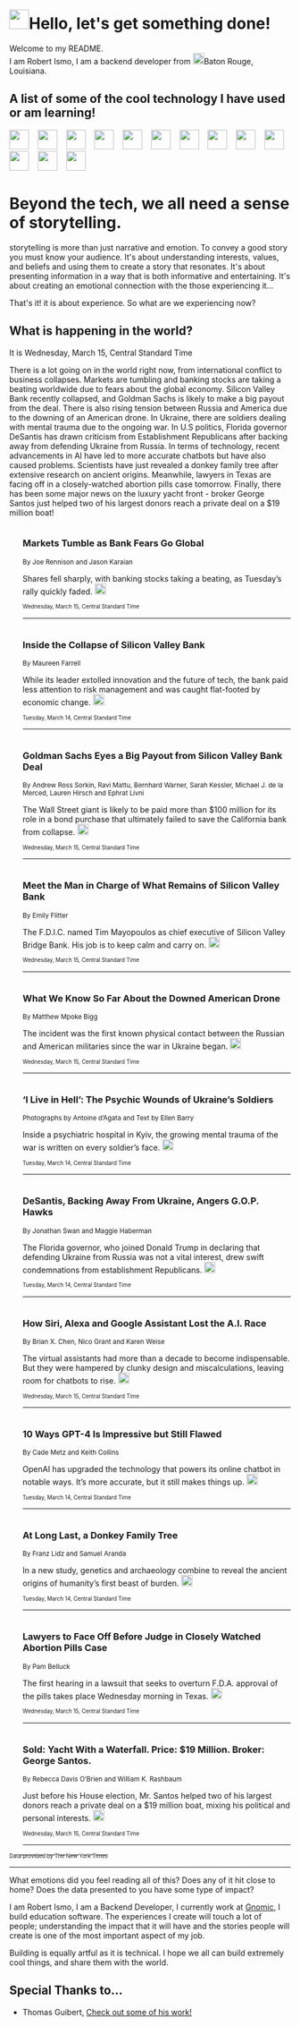 <h1><img src="https://emojis.slackmojis.com/emojis/images/1643514375/3493/hot-coffee.gif?1643514375" width="35"/>Hello, let's get something done!</h1>

<p>Welcome to my README.<br/>
I am Robert Ismo, I am a backend developer from <img src="https://emojis.slackmojis.com/emojis/images/1638395689/50435/moulin_rouge.png?1638395689" width="20"/>Baton Rouge, Louisiana.</p>
<h2>A list of some of the cool technology I have used or am learning!</h2>
<p>
<img src="https://emojis.slackmojis.com/emojis/images/1643516091/21142/meow_bongotap.gif?1643516091" width="35" alt="">
<img src="https://img.shields.io/badge/Favorite%20Frontend%20Framework-SvelteKit-f83903" alt="">
<img src="https://img.shields.io/badge/Second%20Favorite-Vue-40b581" alt="">
<img src="https://img.shields.io/badge/Most%20Used%20Runtime-Nodejs-78b061" alt="">
<img src="https://emojis.slackmojis.com/emojis/images/1643517416/34482/fire.gif?1643517416" width="35" alt="">
<img src="https://img.shields.io/badge/Javascript%20But%20Better-Typescript-0078ca" alt="">
<img src="https://img.shields.io/badge/Favorite%20Language-Elixir-3e244d" alt="">
<img src="https://img.shields.io/badge/Containerize%20Everything-Docker-6ac9ef" alt="">
<img src="https://emojis.slackmojis.com/emojis/images/1643514596/5999/meow_party.gif?1643514596" width="35" alt="">
<img src="https://img.shields.io/badge/API%20Love%20Language-Graphql-de32a5" alt="">
<img src="https://img.shields.io/badge/Our%20Favorite%20Version%20Controller-Git-e94f33" alt="">
<img src="https://img.shields.io/badge/Favorite%20Database-Redis-d42d1d" alt="">
<img src="https://emojis.slackmojis.com/emojis/images/1643514559/5584/deployparrot.gif?1643514559" width="35" alt="">
<img src="https://img.shields.io/badge/Container%20Interstate-RabbitMQ-f66200" alt="">
<img src="https://img.shields.io/badge/Gotta%20Learn-Kubernetes-316adf" alt="">
<img src="https://img.shields.io/badge/Really%20Mature%20Now-WASM-654fef" alt="">
<img src="https://emojis.slackmojis.com/emojis/images/1666642497/61942/dance_vibe.gif?1666642497" width="35" alt="">
<img src="https://img.shields.io/badge/For%20My%20M1-ARM64-657d96" alt="">
<img src="https://img.shields.io/badge/Loving%20This%20So%20Much-TailwindCSS-17bcb5" alt="">
<img src="https://img.shields.io/badge/Cool%20Build%20Tool-Vite-f9cb24" alt="">
<img src="https://emojis.slackmojis.com/emojis/images/1669231376/62819/working-on-it.gif?1669231376" width="35" alt="">
<img src="https://img.shields.io/badge/Fun%20and%20Easy%20Database-MongoDB-5f8c49" alt="">
<img src="https://img.shields.io/badge/JS%20Life%20Support-NPM-c73737" alt="">
<img src="https://img.shields.io/badge/I%20Liked%20It-DynamoDB-0073b9" alt="">
<img src="https://emojis.slackmojis.com/emojis/images/1643514045/46/question.gif?1643514045" width="35" alt="">
<img src="https://img.shields.io/badge/cool-React-60d6f9" alt="">
<img src="https://img.shields.io/badge/Future%20Big%20Project-Lambda-f37e00" alt="">
<img src="https://img.shields.io/badge/NPM%20But%20Better-PNPM-f1aa07" alt="">
<img src="https://emojis.slackmojis.com/emojis/images/1643514943/9662/fbwow.gif?1643514943" width="35" alt="">
<img src="https://img.shields.io/badge/First%20Language-C-662079" alt="">
<img src="https://img.shields.io/badge/Where%20I%20Deploy%20Frontend-Vercel-000000" alt="">
<img src="https://img.shields.io/badge/Who%20Does%20not%20Want%20an%20App-Swift-f9492a" alt="">
<img src="https://emojis.slackmojis.com/emojis/images/1643514058/151/javascript.png?1643514058" width="35" alt="">
<img src="https://img.shields.io/badge/cool-Python-fbd542" alt="">
<img src="https://img.shields.io/badge/Favorite%20Something-Stripe-656cdc" alt="">
<img src="https://img.shields.io/badge/Of%20Course-HTML5-ed6327" alt="">
<img src="https://emojis.slackmojis.com/emojis/images/1660415405/60731/bomb.gif?1660415405" width="35" alt="">
<img src="https://img.shields.io/badge/hate-CSS-2964ec" alt="">
<img src="https://img.shields.io/badge/Learning-CircleCI-141215" alt="">
<img src="https://img.shields.io/badge/Learning-Rust-fbbb3b" alt="">
<img src="https://emojis.slackmojis.com/emojis/images/1660415397/60712/writing-hand.gif?1660415397" width="35" alt="">
<img src="https://img.shields.io/badge/Dev%20Browser%20of%20Choice-Firefox-cc4e26" alt="">
<img src="https://img.shields.io/badge/Recoverying%20From%20Windows-UNIX-1781e3" alt="">
<img src="https://img.shields.io/badge/LOVE-LogSeq-90c1c2" alt="">
<img src="https://emojis.slackmojis.com/emojis/images/1643514066/223/kirby.gif?1643514066" width="35" alt="">
<img src="https://img.shields.io/badge/Daily%20Driver-MacOS-e6e6e8" alt="">
<img src="https://img.shields.io/badge/Git%20Server-Github-000000" alt="">
<img src="https://img.shields.io/badge/enjoyable-EC2-f17428" alt="">
<img src="https://emojis.slackmojis.com/emojis/images/1643514239/2069/excited.gif?1643514239" width="35" alt="">
</p>
<h1>Beyond the tech, we all need a sense of storytelling.</h1>
<p>storytelling is more than just narrative and emotion. To convey a good story you must know your audience. It's about understanding interests, values, and beliefs and using them to create a story that resonates. It's about presenting information in a way that is both informative and entertaining. It's about creating an emotional connection with the those experiencing it...</p>
<p>That's it! it is about experience. So what are we experiencing now?</p>
<h2>What is happening in the world?</h2>
<p>It is Wednesday, March 15, Central Standard Time</p>
<p>
There is a lot going on in the world right now, from international conflict to business collapses. Markets are tumbling and banking stocks are taking a beating worldwide due to fears about the global economy. Silicon Valley Bank recently collapsed, and Goldman Sachs is likely to make a big payout from the deal. There is also rising tension between Russia and America due to the downing of an American drone. In Ukraine, there are soldiers dealing with mental trauma due to the ongoing war. In U.S politics, Florida governor DeSantis has drawn criticism from Establishment Republicans after backing away from defending Ukraine from Russia. In terms of technology, recent advancements in AI have led to more accurate chatbots but have also caused problems. Scientists have just revealed a donkey family tree after extensive research on ancient origins. Meanwhile, lawyers in Texas are facing off in a closely-watched abortion pills case tomorrow. Finally, there has been some major news on the luxury yacht front - broker George Santos just helped two of his largest donors reach a private deal on a $19 million boat!</p>
<ol>
<img src="https://img.shields.io/badge/-business-blue" alt="">
<h3>Markets Tumble as Bank Fears Go Global</h3>
<sub>By Joe Rennison and Jason Karaian</sub>
<p>Shares fell sharply, with banking stocks taking a beating, as Tuesday’s rally quickly faded.  <a href="https://nyti.ms/425E7n8"><img src="https://developer.nytimes.com/files/poweredby_nytimes_30b.png?v=1583354208352" height="20"></a></p>
<sub><sub>Wednesday, March 15, Central Standard Time</sub></sub>
<hr/>
<img src="https://img.shields.io/badge/-business-blue" alt="">
<h3>Inside the Collapse of Silicon Valley Bank</h3>
<sub>By Maureen Farrell</sub>
<p>While its leader extolled innovation and the future of tech, the bank paid less attention to risk management and was caught flat-footed by economic change.  <a href="https://nyti.ms/3yEJBrr"><img src="https://developer.nytimes.com/files/poweredby_nytimes_30b.png?v=1583354208352" height="20"></a></p>
<sub><sub>Tuesday, March 14, Central Standard Time</sub></sub>
<hr/>
<img src="https://img.shields.io/badge/-business-blue" alt="">
<h3>Goldman Sachs Eyes a Big Payout from Silicon Valley Bank Deal</h3>
<sub>By Andrew Ross Sorkin, Ravi Mattu, Bernhard Warner, Sarah Kessler, Michael J. de la Merced, Lauren Hirsch and Ephrat Livni</sub>
<p>The Wall Street giant is likely to be paid more than $100 million for its role in a bond purchase that ultimately failed to save the California bank from collapse.  <a href="https://nyti.ms/3Foe3dj"><img src="https://developer.nytimes.com/files/poweredby_nytimes_30b.png?v=1583354208352" height="20"></a></p>
<sub><sub>Wednesday, March 15, Central Standard Time</sub></sub>
<hr/>
<img src="https://img.shields.io/badge/-business-blue" alt="">
<h3>Meet the Man in Charge of What Remains of Silicon Valley Bank</h3>
<sub>By Emily Flitter</sub>
<p>The F.D.I.C. named Tim Mayopoulos as chief executive of Silicon Valley Bridge Bank. His job is to keep calm and carry on.  <a href="https://nyti.ms/3LGM64z"><img src="https://developer.nytimes.com/files/poweredby_nytimes_30b.png?v=1583354208352" height="20"></a></p>
<sub><sub>Wednesday, March 15, Central Standard Time</sub></sub>
<hr/>
<img src="https://img.shields.io/badge/-world-blue" alt="">
<h3>What We Know So Far About the Downed American Drone</h3>
<sub>By Matthew Mpoke Bigg</sub>
<p>The incident was the first known physical contact between the Russian and American militaries since the war in Ukraine began.  <a href="https://nyti.ms/3Tphc2f"><img src="https://developer.nytimes.com/files/poweredby_nytimes_30b.png?v=1583354208352" height="20"></a></p>
<sub><sub>Wednesday, March 15, Central Standard Time</sub></sub>
<hr/>
<img src="https://img.shields.io/badge/-magazine-blue" alt="">
<h3>‘I Live in Hell’: The Psychic Wounds of Ukraine’s Soldiers</h3>
<sub>Photographs by Antoine d’Agata and Text by Ellen Barry</sub>
<p>Inside a psychiatric hospital in Kyiv, the growing mental trauma of the war is written on every soldier’s face.  <a href="https://nyti.ms/3LFTr4n"><img src="https://developer.nytimes.com/files/poweredby_nytimes_30b.png?v=1583354208352" height="20"></a></p>
<sub><sub>Tuesday, March 14, Central Standard Time</sub></sub>
<hr/>
<img src="https://img.shields.io/badge/-us-blue" alt="">
<h3>DeSantis, Backing Away From Ukraine, Angers G.O.P. Hawks</h3>
<sub>By Jonathan Swan and Maggie Haberman</sub>
<p>The Florida governor, who joined Donald Trump in declaring that defending Ukraine from Russia was not a vital interest, drew swift condemnations from establishment Republicans.  <a href="https://nyti.ms/3lezVRr"><img src="https://developer.nytimes.com/files/poweredby_nytimes_30b.png?v=1583354208352" height="20"></a></p>
<sub><sub>Tuesday, March 14, Central Standard Time</sub></sub>
<hr/>
<img src="https://img.shields.io/badge/-technology-blue" alt="">
<h3>How Siri, Alexa and Google Assistant Lost the A.I. Race</h3>
<sub>By Brian X. Chen, Nico Grant and Karen Weise</sub>
<p>The virtual assistants had more than a decade to become indispensable. But they were hampered by clunky design and miscalculations, leaving room for chatbots to rise.  <a href="https://nyti.ms/3JDLRof"><img src="https://developer.nytimes.com/files/poweredby_nytimes_30b.png?v=1583354208352" height="20"></a></p>
<sub><sub>Wednesday, March 15, Central Standard Time</sub></sub>
<hr/>
<img src="https://img.shields.io/badge/-technology-blue" alt="">
<h3>10 Ways GPT-4 Is Impressive but Still Flawed</h3>
<sub>By Cade Metz and Keith Collins</sub>
<p>OpenAI has upgraded the technology that powers its online chatbot in notable ways. It’s more accurate, but it still makes things up.  <a href="https://nyti.ms/3YOKmsy"><img src="https://developer.nytimes.com/files/poweredby_nytimes_30b.png?v=1583354208352" height="20"></a></p>
<sub><sub>Tuesday, March 14, Central Standard Time</sub></sub>
<hr/>
<img src="https://img.shields.io/badge/-science-blue" alt="">
<h3>At Long Last, a Donkey Family Tree</h3>
<sub>By Franz Lidz and Samuel Aranda</sub>
<p>In a new study, genetics and archaeology combine to reveal the ancient origins of humanity’s first beast of burden.  <a href="https://nyti.ms/3mKB0kp"><img src="https://developer.nytimes.com/files/poweredby_nytimes_30b.png?v=1583354208352" height="20"></a></p>
<sub><sub>Tuesday, March 14, Central Standard Time</sub></sub>
<hr/>
<img src="https://img.shields.io/badge/-health-blue" alt="">
<h3>Lawyers to Face Off Before Judge in Closely Watched Abortion Pills Case</h3>
<sub>By Pam Belluck</sub>
<p>The first hearing in a lawsuit that seeks to overturn F.D.A. approval of the pills takes place Wednesday morning in Texas.  <a href="https://nyti.ms/3JPZX7j"><img src="https://developer.nytimes.com/files/poweredby_nytimes_30b.png?v=1583354208352" height="20"></a></p>
<sub><sub>Wednesday, March 15, Central Standard Time</sub></sub>
<hr/>
<img src="https://img.shields.io/badge/-nyregion-blue" alt="">
<h3>Sold: Yacht With a Waterfall. Price: $19 Million. Broker: George Santos.</h3>
<sub>By Rebecca Davis O’Brien and William K. Rashbaum</sub>
<p>Just before his House election, Mr. Santos helped two of his largest donors reach a private deal on a $19 million boat, mixing his political and personal interests.  <a href="https://nyti.ms/42fXsSy"><img src="https://developer.nytimes.com/files/poweredby_nytimes_30b.png?v=1583354208352" height="20"></a></p>
<sub><sub>Wednesday, March 15, Central Standard Time</sub></sub>
<hr/>
</ol>
<a href="https://developer.nytimes.com"><sub><sub>Data provided by The New York Times</sub></sub></a>
<hr/>
<p>What emotions did you feel reading all of this? Does any of it hit close to home? Does the data presented to you have some type of impact?</p>
<p>I am Robert Ismo, I am a Backend Developer, I currently work at <a href="https://gnomic.education/">Gnomic</a>, I build education software. The experiences I create will touch a lot of people; understanding the impact that it will have and the stories people will create is one of the most important aspect of my job.</p>
<p>Building is equally artful as it is technical. I hope we all can build extremely cool things, and share them with the world.</p>
<h2>Special Thanks to...</h2>
<ul>
<li>Thomas Guibert, <a href="https://github.com/thmsgbrt/thmsgbrt">Check out some of his work!</a></li>
</ul>